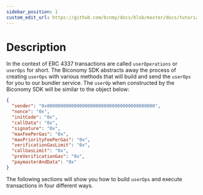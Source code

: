 ```yaml
---
sidebar_position: 1
custom_edit_url: https://github.com/bcnmy/docs/blob/master/docs/tutorials/description.md
---
```


# Description

In the context of ERC 4337 transactions are called `userOperations` or `userOps` for short. The Biconomy SDK abstracts away the process of creating `userOps` with various methods that will build and send the `userOps` for you to our bundler service. The `userOp` when constructed by the Biconomy SDK will be similar to the object below:

```json
{
  "sender": "0x0000000000000000000000000000000000000000",
  "nonce": "0x",
  "initCode": "0x",
  "callData": "0x",
  "signature": "0x",
  "maxFeePerGas": "0x",
  "maxPriorityFeePerGas": "0x",
  "verificationGasLimit": "0x",
  "callGasLimit": "0x",
  "preVerificationGas": "0x",
  "paymasterAndData": "0x"
}
```

The following sections will show you how to build `userOps` and execute transactions in four different ways.
